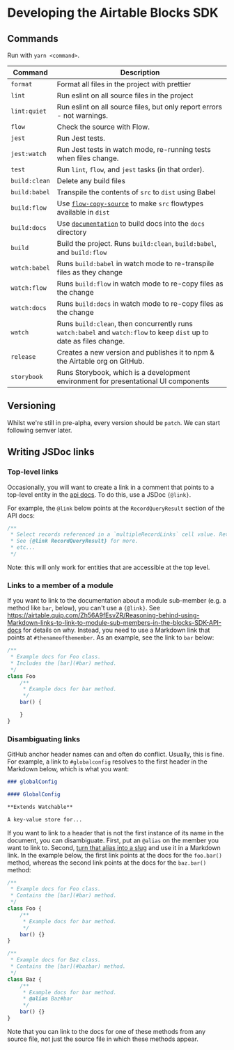 # Developing the Airtable Blocks SDK

## Commands

Run with `yarn <command>`.

| Command       | Description                                                                                                          |
| ------------- | -------------------------------------------------------------------------------------------------------------------- |
| `format`      | Format all files in the project with prettier                                                                        |
| `lint`        | Run eslint on all source files in the project                                                                        |
| `lint:quiet`  | Run eslint on all source files, but only report errors - not warnings.                                               |
| `flow`        | Check the source with Flow.                                                                                          |
| `jest`        | Run Jest tests.                                                                                                      |
| `jest:watch`  | Run Jest tests in watch mode, re-running tests when files change.                                                    |
| `test`        | Run `lint`, `flow`, and `jest` tasks (in that order).                                                                |
| `build:clean` | Delete any build files                                                                                               |
| `build:babel` | Transpile the contents of `src` to `dist` using Babel                                                                |
| `build:flow`  | Use [`flow-copy-source`](https://github.com/Macil/flow-copy-source) to make `src` flowtypes available in `dist`      |
| `build:docs`  | Use [`documentation`](https://github.com/documentationjs/documentation) to build docs into the `docs` directory      |
| `build`       | Build the project. Runs `build:clean`, `build:babel`, and `build:flow`                                               |
| `watch:babel` | Runs `build:babel` in watch mode to re-transpile files as they change                                                |
| `watch:flow`  | Runs `build:flow` in watch mode to re-copy files as the change                                                       |
| `watch:docs`  | Runs `build:docs` in watch mode to re-copy files as the change                                                       |
| `watch`       | Runs `build:clean`, then concurrently runs `watch:babel` and `watch:flow` to keep `dist` up to date as files change. |
| `release`     | Creates a new version and publishes it to npm & the Airtable org on GitHub.                                          |
| `storybook`   | Runs Storybook, which is a development environment for presentational UI components                                  |

## Versioning

Whilst we're still in pre-alpha, every version should be `patch`. We can start following semver
later.

## Writing JSDoc links

### Top-level links

Occasionally, you will want to create a link in a comment that points to a top-level entity in the
[api docs](packages/sdk/docs/api.md). To do this, use a JSDoc `{@link}`.

For example, the `@link` below points at the `RecordQueryResult` section of the API docs:

```js
/**
 * Select records referenced in a `multipleRecordLinks` cell value. Returns a query result.
 * See {@link RecordQueryResult} for more.
 * etc...
 */
```

Note: this will only work for entities that are accessible at the top level.

### Links to a member of a module

If you want to link to the documentation about a module sub-member (e.g. a method like `bar`,
below), you can't use a `{@link}`. See
https://airtable.quip.com/Zh56A9fEsvZR/Reasoning-behind-using-Markdown-links-to-link-to-module-sub-members-in-the-blocks-SDK-API-docs
for details on why. Instead, you need to use a Markdown link that points at `#thenameofthemember`.
As an example, see the link to `bar` below:

```js
/**
 * Example docs for Foo class.
 * Includes the [bar](#bar) method.
 */
class Foo
    /**
     * Example docs for bar method.
     */
    bar() {

    }
}
```

### Disambiguating links

GitHub anchor header names can and often do conflict. Usually, this is fine. For example, a link to
`#globalconfig` resolves to the first header in the Markdown below, which is what you want:

```md
### globalConfig

#### GlobalConfig

**Extends Watchable**

A key-value store for...
```

If you want to link to a header that is not the first instance of its name in the document, you can
disambiguate. First, put an `@alias` on the member you want to link to. Second,
[turn that alias into a slug](https://stackoverflow.com/a/45508928) and use it in a Markdown link.
In the example below, the first link points at the docs for the `foo.bar()` method, whereas the
second link points at the docs for the `baz.bar()` method:

```js
/**
 * Example docs for Foo class.
 * Contains the [bar](#bar) method.
 */
class Foo {
    /**
     * Example docs for bar method.
     */
    bar() {}
}

/**
 * Example docs for Baz class.
 * Contains the [bar](#bazbar) method.
 */
class Baz {
    /**
     * Example docs for bar method.
     * @alias Baz#bar
     */
    bar() {}
}
```

Note that you can link to the docs for one of these methods from any source file, not just the
source file in which these methods appear.
